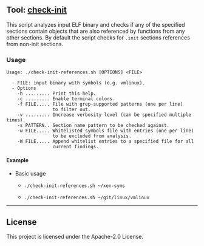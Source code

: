 ## Tool: [check-init](https://github.com/awslabs/analyze-binary-tools/tree/master/check-init)

This script analyzes input ELF binary and checks if any of the specified sections contain objects that are also referenced by functions from any other sections.
By default the script checks for `.init` sections references from non-init sections.

### Usage

```text
Usage: ./check-init-references.sh [OPTIONS] <FILE>

  - FILE: input binary with symbols (e.g. vmlinux).
  - Options
    -h ......... Print this help.
    -c ......... Enable terminal colors.
    -f FILE..... File with grep-supported patterns (one per line)
                 to filter out.
    -v ......... Increase verbosity level (can be specified multiple times).
    -s PATTERN.. Section name pattern to be checked against.
    -w FILE..... Whitelisted symbols file with entries (one per line)
                 to be excluded from analysis.
    -W FILE..... Append whitelist entries to a specified file for all
                 current findings.
```

#### Example

* Basic usage
  - `./check-init-references.sh ~/xen-syms`

  - `./check-init-references.sh ~/git/linux/vmlinux`

---

## License

This project is licensed under the Apache-2.0 License.

